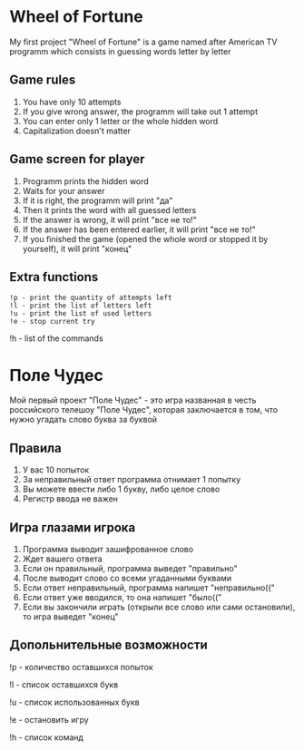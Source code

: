 # Wheel of Fortune
My first project "Wheel of Fortune" is a game named after American TV programm which consists in guessing words letter by letter
## Game rules
1)  You have only 10 attempts
2)  If you give wrong answer, the programm will take out 1 attempt
3)  You can enter only 1 letter or the whole hidden word 
4)  Capitalization doesn't matter
## Game screen for player
1) Programm prints the hidden word
2) Waits for your answer
3) If it is right, the programm will print "да"
4) Then it prints the word with all guessed letters
5) If the answer is wrong, it will print "все не то!"
6) If the answer has been entered earlier, it will print "все не то!"
7) If you finished the game (opened the whole word or stopped it by yourself), it will print "конец"
## Extra functions

    !p - print the quantity of attempts left
    !l - print the list of letters left
    !u - print the list of used letters
    !e - stop current try

!h - list of the commands
# Поле Чудес
Мой первый проект "Поле Чудес" - это игра названная в честь российского телешоу "Поле Чудес", которая заключается в том, что нужно угадать слово буква за буквой
## Правила 
1) У вас 10 попыток
2) За неправильный ответ программа отнимает 1 попытку
3) Вы можете ввести либо 1 букву, либо целое слово
4) Регистр ввода не важен
## Игра глазами игрока
1) Программа выводит зашифрованное слово
2) Ждет вашего ответа
3) Если он правильный, программа выведет "правильно"
4) После выводит слово со всеми угаданными буквами
5) Если ответ неправильный, программа напишет "неправильно(("
6) Если ответ уже вводился, то она напишет "было(("
7) Если вы закончили играть (открыли все слово или сами остановили), то игра выведет "конец"
## Допольнительные возможности

!p - количество оставшихся попыток

!l - список оставшихся букв

!u - список использованных букв

!e - остановить игру

!h - список команд
